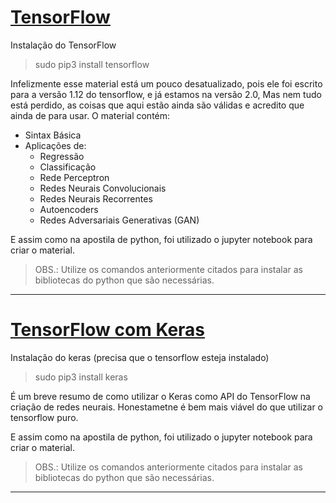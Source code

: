 # [TensorFlow](https://github.com/LucasFDutra/Minhas-apostilas/blob/master/TensorFlow/TensorFlow/Apostila%20de%20TensorFlow/Apostila%20de%20TensorFlow.ipynb)

Instalação do TensorFlow

> sudo pip3 install tensorflow

Infelizmente esse material está um pouco desatualizado, pois ele foi escrito para a versão 1.12 do tensorflow, e já estamos na versão 2.0, Mas nem tudo está perdido, as coisas que aqui estão ainda são válidas e acredito que ainda de para usar. O material contém:

- Sintax Básica
- Aplicações de:
  - Regressão
  - Classificação
  - Rede Perceptron
  - Redes Neurais Convolucionais
  - Redes Neurais Recorrentes
  - Autoencoders
  - Redes Adversariais Generativas (GAN)

E assim como na apostila de python, foi utilizado o jupyter notebook para criar o material.

> OBS.: Utilize os comandos anteriormente citados para instalar as bibliotecas do python que são necessárias.

---

# [TensorFlow com Keras](https://github.com/LucasFDutra/Minhas-apostilas/blob/master/TensorFlow/TensorFlow%20com%20Keras/Apostila%20de%20TensorFlow%20com%20Keras.ipynb)

Instalação do keras (precisa que o tensorflow esteja instalado)

> sudo pip3 install keras

É um breve resumo de como utilizar o Keras como API do TensorFlow na criação de redes neurais. Honestametne é bem mais viável do que utilizar o tensorflow puro.

E assim como na apostila de python, foi utilizado o jupyter notebook para criar o material.

> OBS.: Utilize os comandos anteriormente citados para instalar as bibliotecas do python que são necessárias.

---
